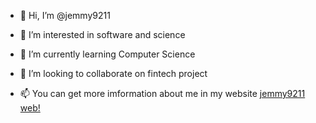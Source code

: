 - 👋 Hi, I’m @jemmy9211

- 👀 I’m interested in software and science 
- 🌱 I’m currently learning Computer Science
- 💞️ I’m looking to collaborate on fintech project 
- 📫 You can get more imformation about me in my website
     [jemmy9211 web!](http://jemmy9211.github.io)

<!---
jemmy9211/jemmy9211 is a ✨ special ✨ repository because its `README.md` (this file) appears on your GitHub profile.
You can click the Preview link to take a look at your changes.
--->
